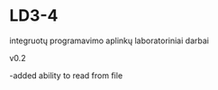 # LD3-4
integruotų programavimo aplinkų laboratoriniai darbai

v0.2

-added ability to read from file
